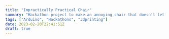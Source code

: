 ```yaml
---
title: "Impractically Practical Chair"
summary: "Hackathon project to make an annoying chair that doesn't let your posture slip."
tags: ["Arduino", "Hackathons", "3dprinting"]
date: 2023-02-20T22:41:51Z
draft: true
---
```


